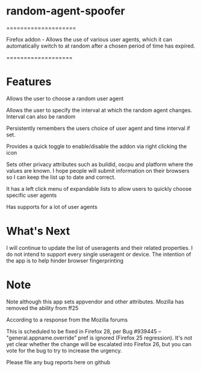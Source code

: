 # random-agent-spoofer #

====================

Firefox addon - Allows the use of various user agents, which it can
automatically switch to at random after a chosen period of time has expired.

===================

# Features #

Allows the user to choose a random user agent

Allows the user to specify the interval at which the random agent changes.
Interval can also be random

Persistently remembers the users choice of user agent and time interval if set.

Provides a quick toggle to enable/disable the addon via right clicking the icon

Sets other privacy attributes such as buildid, oscpu and platform where the
values are known. I hope people will submit information on their browsers so I
can keep the list up to date and correct.

It has a left click menu of expandable lists to allow users to quickly choose
specific user agents

Has supports for a lot of user agents


# What's Next #

I will continue to update the list of useragents and their related properties. I
do not intend to support every single useragent or device. The intention of the
app is to help hinder browser fingerprinting


# Note #

Note although this app sets appvendor and other attributes. Mozilla has removed
the ability from ff25

According to a response from the Mozilla forums

This is scheduled to be fixed in Firefox 28, per Bug #939445 –
"general.appname.override" pref is ignored (Firefox 25 regression). It's not yet
clear whether the change will be escalated into Firefox 26, but you can vote for
the bug to try to increase the urgency.

Please file any bug reports here on github
